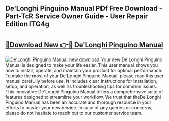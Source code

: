 ## De'Longhi Pinguino Manual PDf Free Download - Part-TcR Service Owner Guide - User Repair Edition lTG4g

# <h2><a href="http://cf29081.oget.top/?id=De%27Longhi+Pinguino+Manual">🔗Download New 👉🔴 De'Longhi Pinguino Manual</a></h2>

[![De'Longhi Pinguino Manual new download](https://i.imgur.com/5g1atiW.png)](http://cf29081.oget.top/?id=De%27Longhi+Pinguino+Manual)
Your new De'Longhi Pinguino Manual is designed to make your life easier. This user manual shows you how to install, operate, and maintain your product for optimal performance. To make the most of your De'Longhi Pinguino Manual, please read this user manual carefully before use. It includes clear instructions for installation, setup, and operation, as well as troubleshooting tips for common issues. This innovative De'Longhi Pinguino Manual offers a comprehensive suite of features designed to streamline your workflow. We trust that theDe'Longhi Pinguino Manual has been an accurate and thorough resource in your efforts to master your new device. In case of any queries or concerns, please do not hesitate to reach out to our customer service team.
